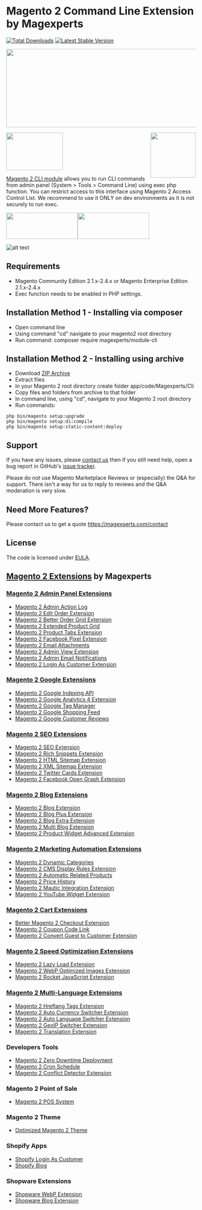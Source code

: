 # Magento 2 Command Line Extension by Magexperts

[![Total Downloads](https://poser.pugx.org/magexperts/module-cli/downloads)](https://packagist.org/packages/magexperts/module-cli)
[![Latest Stable Version](https://poser.pugx.org/magexperts/module-cli/v/stable)](https://packagist.org/packages/magexperts/module-cli)

<a href="https://savelife.in.ua/en/donate-en/#donate-army-card-monthly"><img width="830" height="208" src="https://cm.magexperts.com/blog/support-ukraine.png"></a>

<img width="150" height="100" src="https://magexperts.com/media/wysiwyg/made_in_ukraine.jpg">

<img align="right" width="120" height="120" src="https://cm.magexperts.com/catalog/product/cache/28b407cef1668fd0bdd6f36db3e8e2f0/i/c/icon-cli-extension_1.jpg">

[Magento 2 CLI module](https://magexperts.com/magento2-cli-extension) allows you to run CLI commands from admin panel (System > Tools > Command Line) using exec php function. You can restrict access to this interface using Magento 2 Access Control List. We recommend to use it ONLY on dev environments as it is not securely to run exec.


<a href="https://magexperts.com/magento2-cli-extension"><img width="190" height="70" src="https://cm.magexperts.com/wysiwyg/products/download-magexperts-extensions.png"></a><a href="https://magexperts.com/magento2-cli-extension#live-demo"><img width="190" height="70" src="https://cm.magexperts.com/wysiwyg/products/magexperts-live-demo.png"></a>

![alt text](https://magexperts.com/media/wysiwyg/magento2-cli.png)

## Requirements
  * Magento Community Edition 2.1.x-2.4.x or Magento Enterprise Edition 2.1.x-2.4.x
  * Exec function needs to be enabled in PHP settings.

## Installation Method 1 - Installing via composer
  * Open command line
  * Using command "cd" navigate to your magento2 root directory
  * Run command: composer require magexperts/module-cli

## Installation Method 2 - Installing using archive
  * Download [ZIP Archive](https://magexperts.com/magento2-cli-extension)
  * Extract files
  * In your Magento 2 root directory create folder app/code/Magexperts/Cli
  * Copy files and folders from archive to that folder
  * In command line, using "cd", navigate to your Magento 2 root directory
  * Run commands:
```
php bin/magento setup:upgrade
php bin/magento setup:di:compile
php bin/magento setup:static-content:deploy
```

## Support
If you have any issues, please [contact us](mailto:support@magexperts.com)
then if you still need help, open a bug report in GitHub's
[issue tracker](https://github.com/magexperts/module-cli/issues).

Please do not use Magento Marketplace Reviews or (especially) the Q&A for support.
There isn't a way for us to reply to reviews and the Q&A moderation is very slow.

## Need More Features?
Please contact us to get a quote
https://magexperts.com/contact

## License
The code is licensed under [EULA](https://magexperts.com/end-user-license-agreement).

## [Magento 2 Extensions](https://magexperts.com/magento-2-extensions) by Magexperts

### [Magento 2 Admin Panel Extensions](https://magexperts.com/magento-2-extensions/admin-extensions)

  * [Magento 2 Admin Action Log](https://magexperts.com/magento-2-admin-action-log)
  * [Magento 2 Edit Order Extension](https://magexperts.com/magento-2-edit-order-extension)
  * [Magento 2 Better Order Grid Extension](https://magexperts.com/magento-2-better-order-grid-extension)
  * [Magento 2 Extended Product Grid](https://magexperts.com/magento-2-product-grid-inline-editor)
  * [Magento 2 Product Tabs Extension](https://magexperts.com/magento-2/extensions/product-tabs)
  * [Magento 2 Facebook Pixel Extension](https://magexperts.com/magento-2-facebook-pixel-extension)
  * [Magento 2 Email Attachments](https://magexperts.com/magento-2-email-attachments)
  * [Magento 2 Admin View Extension](https://magexperts.com/magento-2-admin-view-extension)
  * [Magento 2 Admin Email Notifications](https://magexperts.com/magento-2-admin-email-notifications)
  * [Magento 2 Login As Customer Extension](https://magexperts.com/login-as-customer-magento-2-extension)

### [Magento 2 Google Extensions](https://magexperts.com/magento-2-extensions/google-extensions)

  * [Magento 2 Google Indexing API](https://magexperts.com/magento-2-google-indexing-api)
  * [Magento 2 Google Analytics 4 Extension](https://magexperts.com/magento-2-google-analytics-4)
  * [Magento 2 Google Tag Manager](https://magexperts.com/magento-2-google-tag-manager)
  * [Magento 2 Google Shopping Feed](https://magexperts.com/magento-2-google-shopping-feed-extension)
  * [Magento 2 Google Customer Reviews](https://magexperts.com/magento-2-google-customer-reviews)

### [Magento 2 SEO Extensions](https://magexperts.com/magento-2-extensions/magento-2-seo-extensions)

  * [Magento 2 SEO Extension](https://magexperts.com/magento-2-seo-extension)
  * [Magento 2 Rich Snippets Extension](https://magexperts.com/magento-2-rich-snippets)
  * [Magento 2 HTML Sitemap Extension](https://magexperts.com/magento-2-html-sitemap-extension)
  * [Magento 2 XML Sitemap Extension](https://magexperts.com/magento-2-xml-sitemap-extension)
  * [Magento 2 Twitter Cards Extension](https://magexperts.com/magento-2-twitter-cards-extension)
  * [Magento 2 Facebook Open Graph Extension](https://magexperts.com/magento-2-open-graph-extension-og-tags)

### [Magento 2 Blog Extensions](https://magexperts.com/magento-2-extensions/blog-extensions)

  * [Magento 2 Blog Extension](https://magexperts.com/magento2-blog-extension)
  * [Magento 2 Blog Plus Extension](https://magexperts.com/magento2-blog-extension/pricing)
  * [Magento 2 Blog Extra Extension](https://magexperts.com/magento2-blog-extension/pricing)
  * [Magento 2 Multi Blog Extension](https://magexperts.com/magento-2-multi-blog-extension)
  * [Magento 2 Product Widget Advanced Extension](https://magexperts.com/magento-2-product-widget)

### [Magento 2 Marketing Automation Extensions](https://magexperts.com/magento-2-extensions/magento-marketing-automation)

* [Magento 2 Dynamic Categories](https://magexperts.com/magento-2-dynamic-categories)
* [Magento 2 CMS Display Rules Extension](https://magexperts.com/magento-2-cms-display-rules-extension)
* [Magento 2 Automatic Related Products](https://magexperts.com/magento-2-automatic-related-products)
* [Magento 2 Price History](https://magexperts.com/magento-2-price-history)
* [Magento 2 Mautic Integration Extension](https://magexperts.com/magento-2-mautic-extension)
* [Magento 2 YouTube Widget Extension](https://magexperts.com/magento2-youtube-extension)
    
 
### [Magento 2 Cart Extensions](https://magexperts.com/magento-2-extensions/cart-extensions)

  * [Better Magento 2 Checkout Extension](https://magexperts.com/better-magento-2-checkout-extension)
  * [Magento 2 Coupon Code Link](https://magexperts.com/magento-2-coupon-code-link)
  * [Magento 2 Convert Guest to Customer Extension](https://magexperts.com/magento2-convert-guest-to-customer)

### [Magento 2 Speed Optimization Extensions](https://magexperts.com/magento-2-extensions/speed-optimization-extensions)

  * [Magento 2 Lazy Load Extension](https://magexperts.com/magento-2-image-lazy-load-extension)
  * [Magento 2 WebP Optimized Images Extension](https://magexperts.com/magento-2-webp-optimized-images)
  * [Magento 2 Rocket JavaScript Extension](https://magexperts.com/rocket-javascript-deferred-javascript)

### [Magento 2 Multi-Language Extensions](https://magexperts.com/magento-2-extensions/multi-language-extensions)

  * [Magento 2 Hreflang Tags Extension](https://magexperts.com/magento2-alternate-hreflang-extension)
  * [Magento 2 Auto Currency Switcher Extension](https://magexperts.com/magento-2-currency-switcher-auto-currency-by-country)
  * [Magento 2 Auto Language Switcher Extension](https://magexperts.com/magento-2-auto-language-switcher)
  * [Magento 2 GeoIP Switcher Extension](https://magexperts.com/magento-2-geoip-switcher-extension)
  * [Magento 2 Translation Extension](https://magexperts.com/magento-2-translation-extension)

### Developers Tools

  * [Magento 2 Zero Downtime Deployment](https://magexperts.com/blog/magento-2-zero-downtime-deployment)
  * [Magento 2 Cron Schedule](https://magexperts.com/magento-2-cron-schedule)
  * [Magento 2 Conflict Detector Extension](https://magexperts.com/magento2-conflict-detector)

  ### Magento 2 Point of Sale

  * [Magento 2 POS System](https://magexperts.com/magento-pos-system)

  ### Magento 2 Theme

  * [Optimized Magento 2 Theme](https://magexperts.com/optimized-magento-2-theme)
   
  ### Shopify Apps

  * [Shopify Login As Customer](https://apps.shopify.com/login-as-customer)
  * [Shopify Blog](https://apps.shopify.com/magexperts-blog)
  
  ### Shopware Extensions
  
  * [Shopware WebP Extension](https://magexperts.com/shopware/extensions/webp)
  * [Shopware Blog Extension](https://magexperts.com/shopware/extensions/blog)
